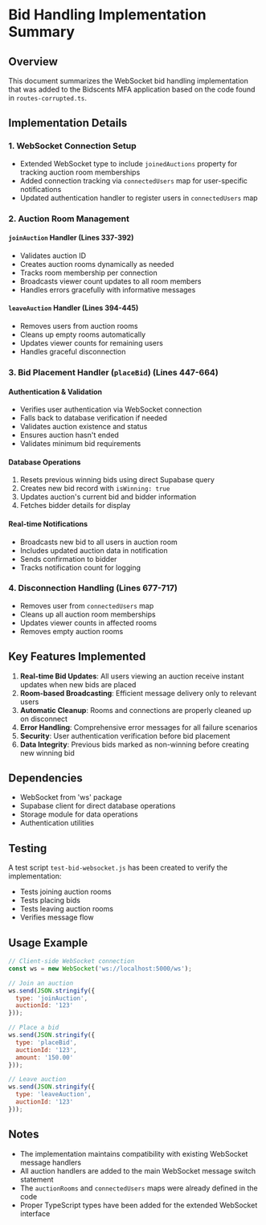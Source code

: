 # Bid Handling Implementation Summary

## Overview
This document summarizes the WebSocket bid handling implementation that was added to the Bidscents MFA application based on the code found in `routes-corrupted.ts`.

## Implementation Details

### 1. WebSocket Connection Setup
- Extended WebSocket type to include `joinedAuctions` property for tracking auction room memberships
- Added connection tracking via `connectedUsers` map for user-specific notifications
- Updated authentication handler to register users in `connectedUsers` map

### 2. Auction Room Management

#### `joinAuction` Handler (Lines 337-392)
- Validates auction ID
- Creates auction rooms dynamically as needed
- Tracks room membership per connection
- Broadcasts viewer count updates to all room members
- Handles errors gracefully with informative messages

#### `leaveAuction` Handler (Lines 394-445)
- Removes users from auction rooms
- Cleans up empty rooms automatically
- Updates viewer counts for remaining users
- Handles graceful disconnection

### 3. Bid Placement Handler (`placeBid`) (Lines 447-664)

#### Authentication & Validation
- Verifies user authentication via WebSocket connection
- Falls back to database verification if needed
- Validates auction existence and status
- Ensures auction hasn't ended
- Validates minimum bid requirements

#### Database Operations
1. Resets previous winning bids using direct Supabase query
2. Creates new bid record with `isWinning: true`
3. Updates auction's current bid and bidder information
4. Fetches bidder details for display

#### Real-time Notifications
- Broadcasts new bid to all users in auction room
- Includes updated auction data in notification
- Sends confirmation to bidder
- Tracks notification count for logging

### 4. Disconnection Handling (Lines 677-717)
- Removes user from `connectedUsers` map
- Cleans up all auction room memberships
- Updates viewer counts in affected rooms
- Removes empty auction rooms

## Key Features Implemented

1. **Real-time Bid Updates**: All users viewing an auction receive instant updates when new bids are placed
2. **Room-based Broadcasting**: Efficient message delivery only to relevant users
3. **Automatic Cleanup**: Rooms and connections are properly cleaned up on disconnect
4. **Error Handling**: Comprehensive error messages for all failure scenarios
5. **Security**: User authentication verification before bid placement
6. **Data Integrity**: Previous bids marked as non-winning before creating new winning bid

## Dependencies
- WebSocket from 'ws' package
- Supabase client for direct database operations
- Storage module for data operations
- Authentication utilities

## Testing
A test script `test-bid-websocket.js` has been created to verify the implementation:
- Tests joining auction rooms
- Tests placing bids
- Tests leaving auction rooms
- Verifies message flow

## Usage Example
```javascript
// Client-side WebSocket connection
const ws = new WebSocket('ws://localhost:5000/ws');

// Join an auction
ws.send(JSON.stringify({
  type: 'joinAuction',
  auctionId: '123'
}));

// Place a bid
ws.send(JSON.stringify({
  type: 'placeBid',
  auctionId: '123',
  amount: '150.00'
}));

// Leave auction
ws.send(JSON.stringify({
  type: 'leaveAuction',
  auctionId: '123'
}));
```

## Notes
- The implementation maintains compatibility with existing WebSocket message handlers
- All auction handlers are added to the main WebSocket message switch statement
- The `auctionRooms` and `connectedUsers` maps were already defined in the code
- Proper TypeScript types have been added for the extended WebSocket interface